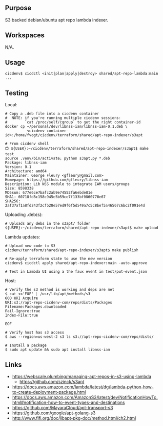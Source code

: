 ## Purpose
S3 backed debian/ubuntu apt repo lambda indexer.

## Workspaces
N/A.

## Usage
```
cicdenv$ cicdctl <init|plan|apply|destroy> shared/apt-repo-lambda:main
...
```

## Testing
Local:
```
# Copy a .deb file into a cicdenv container
#  NOTE: if you're running multiple cicdenv sessions:
#        `cat /proc/self/cgroup` to get the right container-id
docker cp ~/personal/dev/libnss-iam/libnss-iam-0.1.deb \
          <cicdenv container-id>:/home/fvogt/cicdenv/terraform/shared/apt-repo-indexer/s3apt

# From cicdenv shell
📺 ${USER}:~/cicdenv/terraform/shared/apt-repo-indexer/s3apt$ make test
source .venv/bin/activate; python s3apt.py *.deb
Package: libnss-iam 
Version: 0.1 
Architecture: amd64 
Maintainer: George Fleury <gfleury@gmail.com> 
Homepage: https://github.com/gfleury/libnss-iam 
Description: Lib NSS module to integrate IAM users/groups
Size: 8598338
MD5sum: 677e6ce7bafc2ab9e74552fa6ebde81e
SHA1: 60718fd8c158c945e5b59ce7f133bf0860770e67
SHA256: 2af37af1a8fd243f2cfb28e57ed9f6f5d549a7c5c8bef5a46567c6bc2f091e4d
```

Uploading .deb(s):
```
# Uploads any debs in the s3apt/ folder
${USER}:~/cicdenv/terraform/shared/apt-repo-indexer/s3apt$ make upload
```

Lambda updates:
```
# Upload new code to S3
cicdenv/terraform/shared/apt-repo-indexer/s3apt$ make publish

# Re-apply terraform state to use the new version
cicdenv$ cicdctl apply shared/apt-repo-indexer:main -auto-approve

# Test in Lambda UI using a the faux event in test/put-event.json
```

Host:
```
# Verify the s3 method is working and deps are met
$ cat <<'EOF' | /usr/lib/apt/methods/s3
600 URI Acquire
URI:s3://apt-repo-cicdenv-com/repo/dists/Packages
Filename:Packages.downloaded
Fail-Ignore:true
Index-File:true

EOF

# Verify host has s3 access
$ aws --region=us-west-2 s3 ls s3://apt-repo-cicdenv-com/repo/dists/

# Install a package
$ sudo apt update && sudo apt install libnss-iam
```

## Links
* https://webscale.plumbing/managing-apt-repos-in-s3-using-lambda
  * https://github.com/szinck/s3apt
* https://docs.aws.amazon.com/lambda/latest/dg/lambda-python-how-to-create-deployment-package.html
* https://docs.aws.amazon.com/AmazonS3/latest/dev/NotificationHowTo.html#notification-how-to-event-types-and-destinations
* https://github.com/MayaraCloud/apt-transport-s3
* https://github.com/google/apt-golang-s3
* http://www.fifi.org/doc/libapt-pkg-doc/method.html/ch2.html
